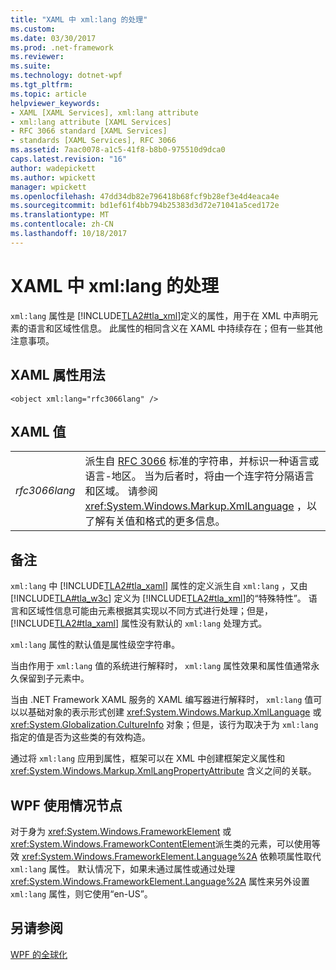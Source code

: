 ```yaml
---
title: "XAML 中 xml:lang 的处理"
ms.custom: 
ms.date: 03/30/2017
ms.prod: .net-framework
ms.reviewer: 
ms.suite: 
ms.technology: dotnet-wpf
ms.tgt_pltfrm: 
ms.topic: article
helpviewer_keywords:
- XAML [XAML Services], xml:lang attribute
- xml:lang attribute [XAML Services]
- RFC 3066 standard [XAML Services]
- standards [XAML Services], RFC 3066
ms.assetid: 7aac0078-a1c5-41f8-b8b0-975510d9dca0
caps.latest.revision: "16"
author: wadepickett
ms.author: wpickett
manager: wpickett
ms.openlocfilehash: 47dd34db82e796418b68fcf9b28ef3e4d4eaca4e
ms.sourcegitcommit: bd1ef61f4bb794b25383d3d72e71041a5ced172e
ms.translationtype: MT
ms.contentlocale: zh-CN
ms.lasthandoff: 10/18/2017
---
```

# <a name="xmllang-handling-in-xaml"></a>XAML 中 xml:lang 的处理
`xml:lang` 属性是 [!INCLUDE[TLA2#tla_xml](../../../includes/tla2sharptla-xml-md.md)]定义的属性，用于在 XML 中声明元素的语言和区域性信息。 此属性的相同含义在 XAML 中持续存在；但有一些其他注意事项。  
  
## <a name="xaml-attribute-usage"></a>XAML 属性用法  
  
```xaml  
<object xml:lang="rfc3066lang" />  
```  
  
## <a name="xaml-values"></a>XAML 值  
  
|||  
|-|-|  
|*rfc3066lang*|派生自 [RFC 3066](http://go.microsoft.com/fwlink/?LinkId=132454) 标准的字符串，并标识一种语言或语言-地区。 当为后者时，将由一个连字符分隔语言和区域。 请参阅 <xref:System.Windows.Markup.XmlLanguage> ，以了解有关值和格式的更多信息。|  
  
## <a name="remarks"></a>备注  
 `xml:lang` 中 [!INCLUDE[TLA2#tla_xaml](../../../includes/tla2sharptla-xaml-md.md)] 属性的定义派生自 `xml:lang` ，又由 [!INCLUDE[TLA#tla_w3c](../../../includes/tlasharptla-w3c-md.md)] 定义为 [!INCLUDE[TLA2#tla_xml](../../../includes/tla2sharptla-xml-md.md)]的“特殊特性”。 语言和区域性信息可能由元素根据其实现以不同方式进行处理；但是， [!INCLUDE[TLA2#tla_xaml](../../../includes/tla2sharptla-xaml-md.md)] 属性没有默认的 `xml:lang` 处理方式。  
  
 `xml:lang` 属性的默认值是属性级空字符串。  
  
 当由作用于 `xml:lang` 值的系统进行解释时， `xml:lang` 属性效果和属性值通常永久保留到子元素中。  
  
 当由 .NET Framework XAML 服务的 XAML 编写器进行解释时， `xml:lang` 值可以以基础对象的表示形式创建 <xref:System.Windows.Markup.XmlLanguage> 或 <xref:System.Globalization.CultureInfo> 对象；但是，该行为取决于为 `xml:lang` 指定的值是否为这些类的有效构造。  
  
 通过将 `xml:lang` 应用到属性，框架可以在 XML 中创建框架定义属性和 <xref:System.Windows.Markup.XmlLangPropertyAttribute> 含义之间的关联。  
  
## <a name="wpf-usage-nodes"></a>WPF 使用情况节点  
 对于身为 <xref:System.Windows.FrameworkElement> 或 <xref:System.Windows.FrameworkContentElement>派生类的元素，可以使用等效 <xref:System.Windows.FrameworkElement.Language%2A> 依赖项属性取代 `xml:lang` 属性。 默认情况下，如果未通过属性或通过处理 <xref:System.Windows.FrameworkElement.Language%2A> 属性来另外设置 `xml:lang` 属性，则它使用“en-US”。  
  
## <a name="see-also"></a>另请参阅  
 [WPF 的全球化](../../../docs/framework/wpf/advanced/globalization-for-wpf.md)
